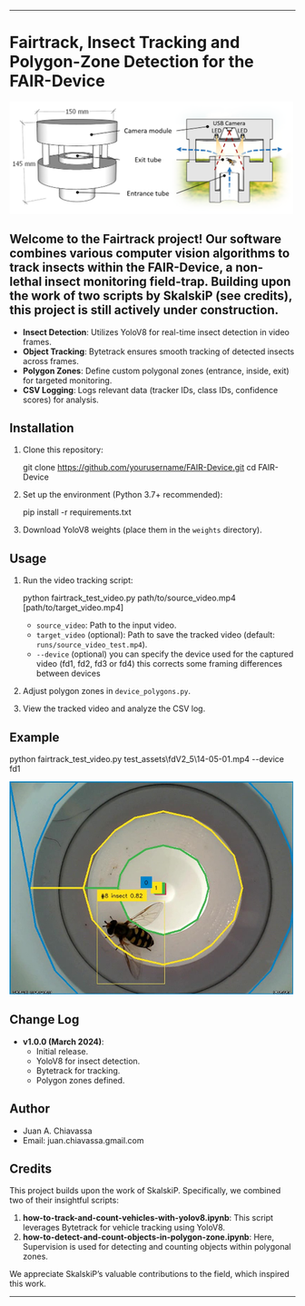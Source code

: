 * * *

Fairtrack, Insect Tracking and Polygon-Zone Detection for the FAIR-Device 
======================================================

<img src="https://raw.githubusercontent.com/jach999/fairtrack/main/assets/fair-d_scheme.png" width="500">

Welcome to the Fairtrack project! Our software combines various computer vision algorithms to track insects within the FAIR-Device, a non-lethal insect monitoring field-trap. Building upon the work of two scripts by SkalskiP (see credits), this project is still actively under construction.
--------

*   **Insect Detection**: Utilizes YoloV8 for real-time insect detection in video frames.
*   **Object Tracking**: Bytetrack ensures smooth tracking of detected insects across frames.
*   **Polygon Zones**: Define custom polygonal zones (entrance, inside, exit) for targeted monitoring.
*   **CSV Logging**: Logs relevant data (tracker IDs, class IDs, confidence scores) for analysis.

Installation
------------

1.  Clone this repository:
    
    git clone https://github.com/yourusername/FAIR-Device.git
        cd FAIR-Device
    
2.  Set up the environment (Python 3.7+ recommended):
    
    pip install -r requirements.txt
    
3.  Download YoloV8 weights (place them in the `weights` directory).
    

Usage
-----

1.  Run the video tracking script:
    
    python fairtrack_test_video.py path/to/source_video.mp4 [path/to/target_video.mp4]
    *   `source_video`: Path to the input video.
    *   `target_video` (optional): Path to save the tracked video (default: `runs/source_video_test.mp4`).
    *   `--device` (optional) you can specify the device used for the captured video (fd1, fd2, fd3 or fd4)
         this corrects some framing differences between devices
2.  Adjust polygon zones in `device_polygons.py`.
    
3.  View the tracked video and analyze the CSV log.
    

Example
-------

python fairtrack_test_video.py test_assets\fdV2_5\14-05-01.mp4 --device fd1

<img src="https://raw.githubusercontent.com/jach999/fairtrack/main/assets/14-05-01.jpg"  width="500">

Change Log
----------

*   **v1.0.0 (March 2024)**:
    *   Initial release.
    *   YoloV8 for insect detection.
    *   Bytetrack for tracking.
    *   Polygon zones defined.


Author
------

*   Juan A. Chiavassa
*   Email: juan.chiavassa.gmail.com


Credits
-------

This project builds upon the work of SkalskiP. Specifically, we combined two of their insightful scripts:

1.  **how-to-track-and-count-vehicles-with-yolov8.ipynb**: This script leverages Bytetrack for vehicle tracking using YoloV8.
2.  **how-to-detect-and-count-objects-in-polygon-zone.ipynb**: Here, Supervision is used for detecting and counting objects within polygonal zones.

We appreciate SkalskiP’s valuable contributions to the field, which inspired this work.

* * *